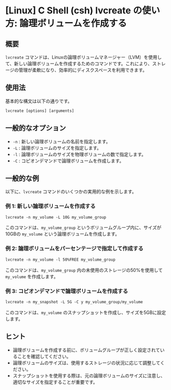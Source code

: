 # [Linux] C Shell (csh) lvcreate の使い方: 論理ボリュームを作成する

## 概要
`lvcreate` コマンドは、Linuxの論理ボリュームマネージャー（LVM）を使用して、新しい論理ボリュームを作成するためのコマンドです。これにより、ストレージの管理が柔軟になり、効率的にディスクスペースを利用できます。

## 使用法
基本的な構文は以下の通りです。

```csh
lvcreate [options] [arguments]
```

## 一般的なオプション
- `-n` : 新しい論理ボリュームの名前を指定します。
- `-L` : 論理ボリュームのサイズを指定します。
- `-l` : 論理ボリュームのサイズを物理ボリュームの数で指定します。
- `-C` : コピオンデマンドで論理ボリュームを作成します。

## 一般的な例
以下に、`lvcreate` コマンドのいくつかの実用的な例を示します。

### 例 1: 新しい論理ボリュームを作成する
```csh
lvcreate -n my_volume -L 10G my_volume_group
```
このコマンドは、`my_volume_group` というボリュームグループ内に、サイズが10GBの `my_volume` という論理ボリュームを作成します。

### 例 2: 論理ボリュームをパーセンテージで指定して作成する
```csh
lvcreate -n my_volume -l 50%FREE my_volume_group
```
このコマンドは、`my_volume_group` 内の未使用のストレージの50%を使用して `my_volume` を作成します。

### 例 3: コピオンデマンドで論理ボリュームを作成する
```csh
lvcreate -n my_snapshot -L 5G -C y my_volume_group/my_volume
```
このコマンドは、`my_volume` のスナップショットを作成し、サイズを5GBに設定します。

## ヒント
- 論理ボリュームを作成する前に、ボリュームグループが正しく設定されていることを確認してください。
- 論理ボリュームのサイズは、使用するストレージの状況に応じて調整してください。
- スナップショットを使用する際は、元の論理ボリュームのサイズに注意し、適切なサイズを指定することが重要です。